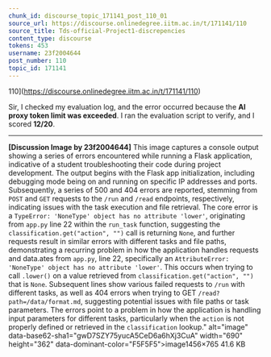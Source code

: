 ```yaml
---
chunk_id: discourse_topic_171141_post_110_01
source_url: https://discourse.onlinedegree.iitm.ac.in/t/171141/110
source_title: Tds-official-Project1-discrepencies
content_type: discourse
tokens: 453
username: 23f2004644
post_number: 110
topic_id: 171141
---
```


110](https://discourse.onlinedegree.iitm.ac.in/t/171141/110)

Sir, I checked my evaluation log, and the error occurred because the **AI proxy token limit was exceeded**. I ran the evaluation script to verify, and I scored **12/20**.

---

**[Discussion Image by 23f2004644]** This image captures a console output showing a series of errors encountered while running a Flask application, indicative of a student troubleshooting their code during project development. The output begins with the Flask app initialization, including debugging mode being on and running on specific IP addresses and ports. Subsequently, a series of 500 and 404 errors are reported, stemming from `POST` and `GET` requests to the `/run` and `/read` endpoints, respectively, indicating issues with the task execution and file retrieval. The core error is a `TypeError: 'NoneType' object has no attribute 'lower'`, originating from `app.py` line 22 within the `run_task` function, suggesting the `classification.get("action", "")` call is returning `None`, and further requests result in similar errors with different tasks and file paths, demonstrating a recurring problem in how the application handles requests and data.ates from `app.py`, line 22, specifically an `AttributeError: 'NoneType' object has no attribute 'lower'`. This occurs when trying to call `.lower()` on a value retrieved from `classification.get("action", "")` that is `None`. Subsequent lines show various failed requests to `/run` with different tasks, as well as 404 errors when trying to GET `/read?path=/data/format.md`, suggesting potential issues with file paths or task parameters. The errors point to a problem in how the application is handling input parameters for different tasks, particularly when the `action` is not properly defined or retrieved in the `classification` lookup." alt="image" data-base62-sha1="gwD7SZY75yucA5CeD6a6hXj3CuA" width="690" height="362" data-dominant-color="F5F5F5">image1456×765 41.6 KB
